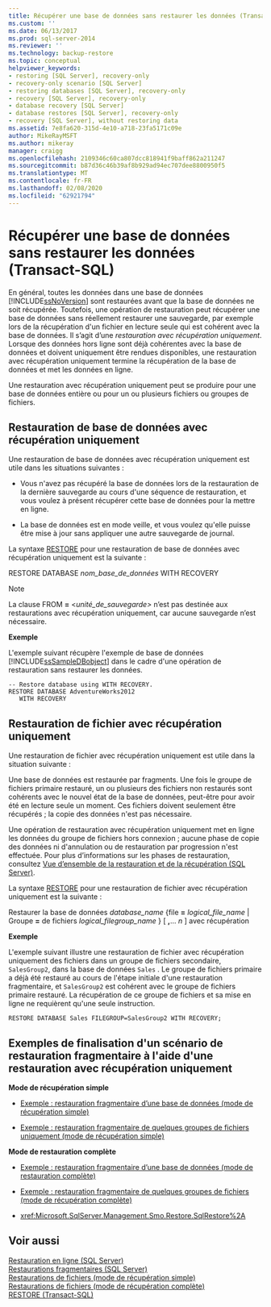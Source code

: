 ```yaml
---
title: Récupérer une base de données sans restaurer les données (Transact-SQL) | Microsoft Docs
ms.custom: ''
ms.date: 06/13/2017
ms.prod: sql-server-2014
ms.reviewer: ''
ms.technology: backup-restore
ms.topic: conceptual
helpviewer_keywords:
- restoring [SQL Server], recovery-only
- recovery-only scenario [SQL Server]
- restoring databases [SQL Server], recovery-only
- recovery [SQL Server], recovery-only
- database recovery [SQL Server]
- database restores [SQL Server], recovery-only
- recovery [SQL Server], without restoring data
ms.assetid: 7e8fa620-315d-4e10-a718-23fa5171c09e
author: MikeRayMSFT
ms.author: mikeray
manager: craigg
ms.openlocfilehash: 2109346c60ca807dcc818941f9baff862a211247
ms.sourcegitcommit: b87d36c46b39af8b929ad94ec707dee8800950f5
ms.translationtype: MT
ms.contentlocale: fr-FR
ms.lasthandoff: 02/08/2020
ms.locfileid: "62921794"
---
```

# <a name="recover-a-database-without-restoring-data-transact-sql"></a>Récupérer une base de données sans restaurer les données (Transact-SQL)
  En général, toutes les données dans une base de données [!INCLUDE[ssNoVersion](../../includes/ssnoversion-md.md)] sont restaurées avant que la base de données ne soit récupérée. Toutefois, une opération de restauration peut récupérer une base de données sans réellement restaurer une sauvegarde, par exemple lors de la récupération d'un fichier en lecture seule qui est cohérent avec la base de données. Il s’agit d’une *restauration avec récupération uniquement*. Lorsque des données hors ligne sont déjà cohérentes avec la base de données et doivent uniquement être rendues disponibles, une restauration avec récupération uniquement termine la récupération de la base de données et met les données en ligne.  
  
 Une restauration avec récupération uniquement peut se produire pour une base de données entière ou pour un ou plusieurs fichiers ou groupes de fichiers.  
  
## <a name="recovery-only-database-restore"></a>Restauration de base de données avec récupération uniquement  
 Une restauration de base de données avec récupération uniquement est utile dans les situations suivantes :  
  
-   Vous n'avez pas récupéré la base de données lors de la restauration de la dernière sauvegarde au cours d'une séquence de restauration, et vous voulez à présent récupérer cette base de données pour la mettre en ligne.  
  
-   La base de données est en mode veille, et vous voulez qu'elle puisse être mise à jour sans appliquer une autre sauvegarde de journal.  
  
 La syntaxe [RESTORE](/sql/t-sql/statements/restore-statements-transact-sql) pour une restauration de base de données avec récupération uniquement est la suivante :  
  
 RESTORE DATABASE *nom_base_de_données* WITH RECOVERY  
  
> [!NOTE]  
>  La clause FROM **=** \<*unité_de_sauvegarde>* n’est pas destinée aux restaurations avec récupération uniquement, car aucune sauvegarde n’est nécessaire.  
  
 **Exemple**  
  
 L'exemple suivant récupère l'exemple de base de données [!INCLUDE[ssSampleDBobject](../../includes/sssampledbobject-md.md)] dans le cadre d'une opération de restauration sans restaurer les données.  
  
```  
-- Restore database using WITH RECOVERY.  
RESTORE DATABASE AdventureWorks2012  
   WITH RECOVERY  
```  
  
## <a name="recovery-only-file-restore"></a>Restauration de fichier avec récupération uniquement  
 Une restauration de fichier avec récupération uniquement est utile dans la situation suivante :  
  
 Une base de données est restaurée par fragments. Une fois le groupe de fichiers primaire restauré, un ou plusieurs des fichiers non restaurés sont cohérents avec le nouvel état de la base de données, peut-être pour avoir été en lecture seule un moment. Ces fichiers doivent seulement être récupérés ; la copie des données n'est pas nécessaire.  
  
 Une opération de restauration avec récupération uniquement met en ligne les données du groupe de fichiers hors connexion ; aucune phase de copie des données ni d'annulation ou de restauration par progression n'est effectuée. Pour plus d’informations sur les phases de restauration, consultez [Vue d’ensemble de la restauration et de la récupération &#40;SQL Server&#41;](restore-and-recovery-overview-sql-server.md).  
  
 La syntaxe [RESTORE](/sql/t-sql/statements/restore-statements-transact-sql) pour une restauration de fichier avec récupération uniquement est la suivante :  
  
 Restaurer la base de données *database_name* {file **=** _logical_file_name_ | Groupe **=** de fichiers _logical_filegroup_name_ } [ **,**... *n* ] avec récupération  
  
 **Exemple**  
  
 L'exemple suivant illustre une restauration de fichier avec récupération uniquement des fichiers dans un groupe de fichiers secondaire, `SalesGroup2`, dans la base de données `Sales` . Le groupe de fichiers primaire a déjà été restauré au cours de l'étape initiale d'une restauration fragmentaire, et `SalesGroup2` est cohérent avec le groupe de fichiers primaire restauré. La récupération de ce groupe de fichiers et sa mise en ligne ne requièrent qu'une seule instruction.  
  
```  
RESTORE DATABASE Sales FILEGROUP=SalesGroup2 WITH RECOVERY;  
```  
  
## <a name="examples-of-completing-a-piecemeal-restore-scenario-with-a-recovery-only-restore"></a>Exemples de finalisation d'un scénario de restauration fragmentaire à l'aide d'une restauration avec récupération uniquement  
 **Mode de récupération simple**  
  
-   [Exemple : restauration fragmentaire d’une base de données &#40;mode de récupération simple&#41;](example-piecemeal-restore-of-database-simple-recovery-model.md)  
  
-   [Exemple : restauration fragmentaire de quelques groupes de fichiers uniquement &#40;mode de récupération simple&#41;](example-piecemeal-restore-of-only-some-filegroups-simple-recovery-model.md)  
  
 **Mode de restauration complète**  
  
-   [Exemple : restauration fragmentaire d’une base de données &#40;mode de restauration complète&#41;](example-piecemeal-restore-of-database-full-recovery-model.md)  
  
-   [Exemple : restauration fragmentaire de quelques groupes de fichiers &#40;mode de récupération complète&#41;](example-piecemeal-restore-of-only-some-filegroups-full-recovery-model.md)  
  
-   <xref:Microsoft.SqlServer.Management.Smo.Restore.SqlRestore%2A>  
  
## <a name="see-also"></a>Voir aussi  
 [Restauration en ligne &#40;SQL Server&#41;](online-restore-sql-server.md)   
 [Restaurations fragmentaires &#40;SQL Server&#41;](piecemeal-restores-sql-server.md)   
 [Restaurations de fichiers &#40;mode de récupération simple&#41;](file-restores-simple-recovery-model.md)   
 [Restaurations de fichiers &#40;mode de récupération complète&#41;](file-restores-full-recovery-model.md)   
 [RESTORE &#40;Transact-SQL&#41;](/sql/t-sql/statements/restore-statements-transact-sql)  
  
  
